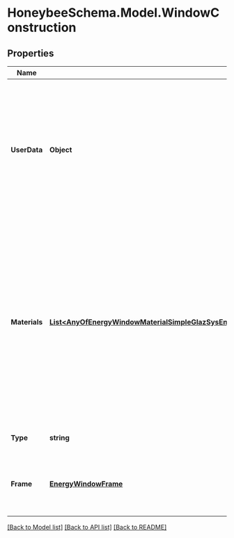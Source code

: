 
# HoneybeeSchema.Model.WindowConstruction

## Properties

Name | Type | Description | Notes
------------ | ------------- | ------------- | -------------
**UserData** | **Object** | Optional dictionary of user data associated with the object.All keys and values of this dictionary should be of a standard data type to ensure correct serialization of the object (eg. str, float, int, list). | [optional] 
**Materials** | [**List&lt;AnyOfEnergyWindowMaterialSimpleGlazSysEnergyWindowMaterialGlazingEnergyWindowMaterialGasEnergyWindowMaterialGasCustomEnergyWindowMaterialGasMixture&gt;**](AnyOfEnergyWindowMaterialSimpleGlazSysEnergyWindowMaterialGlazingEnergyWindowMaterialGasEnergyWindowMaterialGasCustomEnergyWindowMaterialGasMixture.md) | List of glazing and gas material definitions. The order of the materials is from exterior to interior. If a SimpleGlazSys material is used, it must be the only material in the construction. For multi-layered constructions, adjacent glass layers must be separated by one and only one gas layer. | 
**Type** | **string** |  | [optional] [readonly] [default to "WindowConstruction"]
**Frame** | [**EnergyWindowFrame**](EnergyWindowFrame.md) | An optional window frame material for the frame that surrounds the window construction. | [optional] 

[[Back to Model list]](../README.md#documentation-for-models)
[[Back to API list]](../README.md#documentation-for-api-endpoints)
[[Back to README]](../README.md)

